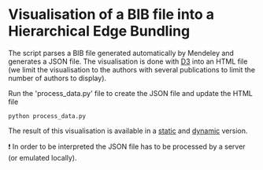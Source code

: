 # Visualisation of a BIB file into a Hierarchical Edge Bundling

The script parses a BIB file generated automatically by Mendeley and generates a JSON file. The visualisation is done with [D3](https://d3js.org/) into an HTML file (we limit the visualisation to the authors with several publications to limit the number of authors to display).

Run the 'process_data.py' file to create the JSON file and update the HTML file

```
python process_data.py
```

The result of this visualisation is available in a [static](http://raphaelfalque.me/bib-vis/static.html) and [dynamic](http://raphaelfalque.me/bib-vis/dynamic.html) version.

:heavy_exclamation_mark: In order to be interpreted the JSON file has to be processed by a server (or emulated locally).